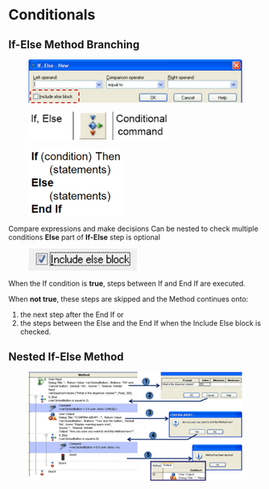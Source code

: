 # Conditionals

## If-Else Method Branching

<figure><img src="../../../.gitbook/assets/image (95) (1) (1) (1) (1).png" alt="" width="563"><figcaption></figcaption></figure>

<div>

<figure><img src="../../../.gitbook/assets/image (94) (1) (1) (1) (1).png" alt="" width="278"><figcaption></figcaption></figure>

 

<figure><img src="../../../.gitbook/assets/image (96) (1) (1) (1) (1).png" alt="" width="187"><figcaption></figcaption></figure>

</div>

Compare expressions and make decisions Can be nested to check multiple conditions **Else** part of **If-Else** step is optional

<figure><img src="../../../.gitbook/assets/image (99) (1) (1) (1) (1).png" alt="" width="215"><figcaption></figcaption></figure>

When the If condition is **true**, steps between If and End If are executed.

When **not true**, these steps are skipped and the Method continues onto:

1. the next step after the End If or
2. the steps between the Else and the End If when the Include Else block is checked.

## Nested If-Else Method

<figure><img src="../../../.gitbook/assets/image (101) (1) (1) (1) (1).png" alt=""><figcaption></figcaption></figure>
